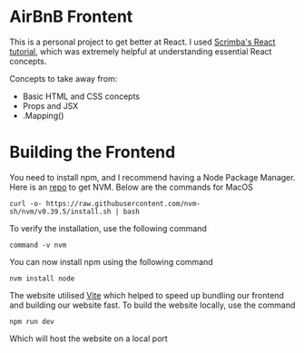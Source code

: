 # AirBnB Frontent

This is a personal project to get better at React. I used [Scrimba's React tutorial](https://scrimba.com/learn/learnreact/), which was extremely helpful at understanding essential React concepts.

Concepts to take away from:
- Basic HTML and CSS concepts
- Props and JSX
- .Mapping()

# Building the Frontend

You need to install npm, and I recommend having a Node Package Manager. Here is an [repo]([https://nodejs.org/en/download/package-manager](https://github.com/nvm-sh/nvm)https://github.com/nvm-sh/nvm) to get NVM.
Below are the commands for MacOS
```
curl -o- https://raw.githubusercontent.com/nvm-sh/nvm/v0.39.5/install.sh | bash
```
To verify the installation, use the following command
```
command -v nvm
```

You can now install npm using the following command
```
nvm install node
```

The website utilised [Vite](https://vitejs.dev/guide/) which helped to speed up bundling our frontend and building our website fast. To build the website locally, use the command
```
npm run dev
```
Which will host the website on a local port
